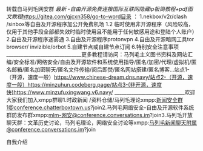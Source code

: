 转载自马列毛网安群
*最新 -自由开源免费连接国际互联网隐藏ip极简教程+pdf图文教程*https://gitea.com/gjcxn358/go-to-word目录 ：    1.nekbox/v2r/clash /sinbox等自由及开源程序加公开免费机场  1.2 临时使用非开源程序（风险较高，仅用于其他手段全部都失效时临时使用且不能用于任何敏感用途和登陆个人账户）          2.自由及开源程序迷雾通                  3.自由及开源程序protonvpn                 4.自由及开源暗网工具tor browser/ invizible/orbot                  5.自建节点或自建节点订阅           6.特别安全注意事项              _______________________________更多教程请访问：马列毛主义图书资料及网站汇编/安全标准/网络安全/自由及开源软件和系统使用指导/匿名/加密/代理/虚拟机/匿名邮箱/匿名加密聊天/匿名文件传输/阅后即焚/匿名网站搭建/匿名博客...站点1-（开源，速度一般）https://www.chinese-dream.dns.navy/站点2-（开源，速度一般）https://minzuhun.codeberg.page/站点3-(非开源，速度快)https://www.minzufuxingwang.v6.navy/ 	_____________________________欢迎大家我们加入xmpp群聊1.时政新闻 /资料仓储/马列毛理论xmpp:新闻安全群1@conference.chatterboxtown.us?join2.马列毛网络安全-自由及开源软件系统群防发布群xmpp:mlm-网安@conference.conversations.im?join3.马列毛开放聊天群：文革历史讨论，马列毛理论，网络安全讨论等xmpp:马列毛新闻聊天附属@conference.conversations.im?join

自我介绍

<!--stackedit_data:
eyJoaXN0b3J5IjpbMTYxNzYxMDExMSwtMjIzOTU2NDQ5LDM0OT
UwNzEyOSwtMzI1NzcxNDkwLDE1MDA5OTgxNDUsMjQ1MDAzMDM1
LC0yMDg4NzQ2NjEyLDEzMTU4ODI1OTYsLTczNjkzODgyMiw1Nj
k0NzAyMzYsNDk3ODE4ODEwLC00MDk5MDM2NTIsLTgyMTEyNzcw
OCwxOTIzMjg0Mjc4LC0xNTk0OTQ2NTE5LC0xODI2NTMxMDg4LD
k3Njk0MDcyNSwtMzM4ODUzMjAwLDE0NTU4MzIyOCw0OTc4MTg4
MTBdfQ==
-->